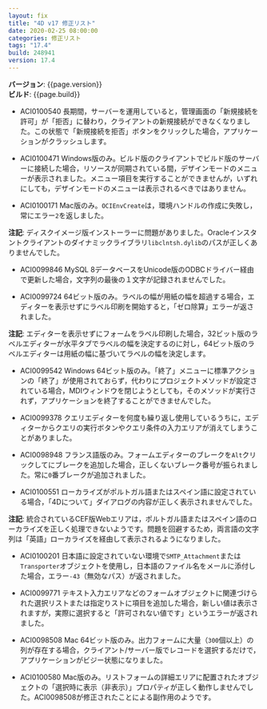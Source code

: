 ```yaml
---
layout: fix
title: "4D v17 修正リスト"
date: 2020-02-25 08:00:00
categories: 修正リスト
tags: "17.4"  
build: 248941
version: 17.4
---
```


**バージョン**: {{page.version}}  
**ビルド**: {{page.build}}  

* ACI0100540 長期間，サーバーを運用していると，管理画面の「新規接続を許可」が「拒否」に替わり，クライアントの新規接続ができなくなりました。この状態で「新規接続を拒否」ボタンをクリックした場合，アプリケーションがクラッシュします。

* ACI0100471 Windows版のみ。ビルド版のクライアントでビルド版のサーバーに接続した場合，リソースが同期されている間，デザインモードのメニューが表示されました。メニュー項目を実行することができませんが，いずれにしても，デザインモードのメニューは表示されるべきではありません。

* ACI0100171 Mac版のみ。``OCIEnvCreate``は，環境ハンドルの作成に失敗し，常にエラー``2``を返しました。

**注記**: ディスクイメージ版インストーラーに問題がありました。Oracleインスタントクライアントのダイナミックライブラリ``libclntsh.dylib``のパスが正しくありませんでした。

* ACI0099846 MySQL 8データベースをUnicode版のODBCドライバー経由で更新した場合，文字列の最後の１文字が記録されませんでした。

* ACI0099724 64ビット版のみ。ラベルの幅が用紙の幅を超過する場合，エディターを表示せずにラベル印刷を開始すると，「ゼロ除算」エラーが返されました。

**注記**: エディターを表示せずにフォームをラベル印刷した場合，32ビット版のラベルエディターが水平タブでラベルの幅を決定するのに対し，64ビット版のラベルエディターは用紙の幅に基づいてラベルの幅を決定します。

* ACI0099542 Windows 64ビット版のみ。「終了」メニューに標準アクションの「終了」が使用されておらず，代わりにプロジェクトメソッドが設定されている場合，MDIウィンドウを閉じようとしても，そのメソッドが実行されず，アプリケーションを終了することができませんでした。

* ACI0099378 クエリエディターを何度も繰り返し使用しているうちに，エディターからクエリの実行ボタンやクエリ条件の入力エリアが消えてしまうことがありました。

* ACI0098948 フランス語版のみ。フォームエディターのブレークを``Alt``クリックしてにブレークを追加した場合，正しくないブレーク番号が振られました。常に``0``番ブレークが追加されました。

* ACI0100551 ローカライズがポルトガル語またはスペイン語に設定されている場合，「4Dについて」ダイアログの内容が正しく表示されませんでした。
	
**注記**: 統合されているCEF版Webエリアは，ポルトガル語またはスペイン語のローカライズを正しく処理できないようです。問題を回避するため，両言語の文字列は「英語」ローカライズを経由して表示されるようになりました。

* ACI0100201 日本語に設定されていない環境で``SMTP_Attachment``または``Transporter``オブジェクトを使用し，日本語のファイル名をメールに添付した場合，エラー``-43``（無効なパス）が返されました。

* ACI0099771 テキスト入力エリアなどのフォームオブジェクトに関連づけられた選択リストまたは指定りストに項目を追加した場合，新しい値は表示されますが，実際に選択すると「許可されない値です」というエラーが返されました。

* ACI0098508 Mac 64ビット版のみ。出力フォームに大量（``300``個以上）の列が存在する場合，クライアント/サーバー版でレコードを選択するだけで，アプリケーションがビジー状態になりました。

* ACI0100580 Mac版のみ。リストフォームの詳細エリアに配置されたオブジェクトの「選択時に表示（非表示）」プロパティが正しく動作しませんでした。ACI0098508が修正されたことによる副作用のようです。
